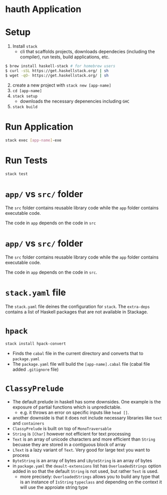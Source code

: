 # hauth Application 

# Setup 
1. Install `stack`
    * cli that scaffolds projects, downloads dependecies (including the compiler), run tests, build applications, etc. 
```bash 
$ brew install haskell-stack # for homebrew users
$ curl -sSL https://get.haskellstack.org/ | sh
$ wget -qO- https://get.haskellstack.org/ | sh
```
2. create a new project with `stack new [app-name]` 
3. `cd [app-name]`
4. `stack setup`
    * downloads the necessary depenencies including `GHC`
5. `stack build` 

# Run Application 
```bash 
stack exec [app-name]-exe 
```

# Run Tests 
```bash 
stack test 
```

# `app/` vs `src/` folder 
The `src` folder contains reusable library code while the `app` folder contains executable code. 

The code in `app` depends on the code in `src`

# `app/` vs `src/` folder 
The `src` folder contains reusable library code while the `app` folder contains executable code. 

The code in `app` depends on the code in `src`. 

# `stack.yaml` file
The `stack.yaml` file deines the configuration for `stack`. The `extra-deps` contains a list of Haskell packages that are not available in Stackage. 

# `hpack`
```bash
stack install hpack-convert
```
* Finds the `cabal` file in the current directory and converts that to `package.yaml` 
* The `package.yaml` file will build the `[app-name].cabal` file (cabal file added `.gitignore` file)

# `ClassyPrelude`
* The default prelude in haskell has some downsides. One example is the exposure of partial functions which is unpredictable. 
    * e.g. it throws an error on specific inputs like `head []`. 
* another downside is that it does not include necessary libraries like `text` and `containers` 
* `ClassyPrelude` is built on top of `MonoTraversable` 
* `String` is `[Char]` however not efficient for text processing 
* `Text` is an array of unicode characters and more efficient than `String` becuase they are stored in a contiguous block of array 
* `LText` is a lazy variant of `Text`. Very good for large text you want to process 
* `ByteString` is an array of bytes and `LByteString` is an array of bytes 
* in `package.yaml` the `deault-extensions` list has `OverloadedStrings` option added in so that the default `String` is not used, but rather `Text` is used. 
    * more precisely: `OverloadedStrings` allows you to build any type that is an instance of `IsString` `typeclass`  and depending on the context it will use the approiate string type

